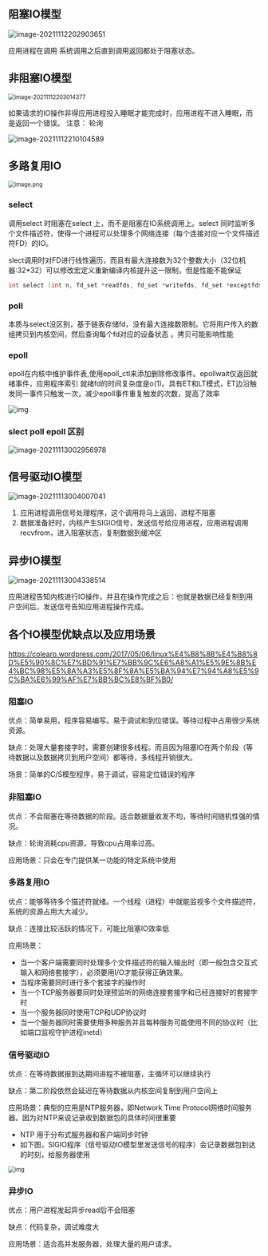 ## 阻塞IO模型

![image-20211112202903651](IO模型.assets/image-20211112202903651.png)

应用进程在调用 系统调用之后直到调用返回都处于阻塞状态。

## 非阻塞IO模型

<img src="IO模型.assets/image-20211112203014377.png" alt="image-20211112203014377" style="zoom:80%;" />

如果请求的IO操作非得应用进程投入睡眠才能完成时，应用进程不进入睡眠，而是返回一个错误。 注意： 轮询

![image-20211112210104589](IO模型.assets/image-20211112210104589.png)

## 多路复用IO

<img src="https://p1-juejin.byteimg.com/tos-cn-i-k3u1fbpfcp/b00749deda284812be056c6305899dee~tplv-k3u1fbpfcp-watermark.awebp?" alt="image.png" style="zoom: 80%;" />

### select

调用select 时阻塞在select 上，而不是阻塞在IO系统调用上。select 同时监听多个文件描述符，使得一个进程可以处理多个网络连接（每个连接对应一个文件描述符FD）的IO。

slect调用时对FD进行线性遍历，而且有最大连接数为32个整数大小（32位机器:32*32）可以修改宏定义重新编译内核提升这一限制，但是性能不能保证

~~~c
int select (int n, fd_set *readfds, fd_set *writefds, fd_set *exceptfds, struct timeval *timeout);
~~~

### poll

本质与select没区别，基于链表存储fd，没有最大连接数限制。它将用户传入的数组拷贝到内核空间，然后查询每个fd对应的设备状态 。拷贝可能影响性能

### epoll

epoll在内核中维护事件表,使用epoll_ctl来添加删除修改事件。epollwait仅返回就绪事件，应用程序索引 就绪fd的时间复杂度是o(1)。具有ET和LT模式，ET边沿触发同一事件只触发一次，减少epoll事件重复触发的次数，提高了效率

![img](https://pic1.zhimg.com/80/v2-cd3810718115195b6b0948ec30bf33e0_720w.jpg)



### slect poll epoll 区别

![image-20211113002956978](IO模型.assets/image-20211113002956978.png)

## 信号驱动IO模型

![image-20211113004007041](IO模型.assets/image-20211113004007041.png)

1. 应用进程调用信号处理程序，这个调用将马上返回，进程不阻塞
2. 数据准备好时，内核产生SIGIO信号，发送信号给应用进程，应用进程调用recvfrom，进入阻塞状态，复制数据到缓冲区

## 异步IO模型

![image-20211113004338514](IO模型.assets/image-20211113004338514.png)

应用进程告知内核进行IO操作，并且在操作完成之后：也就是数据已经复制到用户空间后，发送信号告知应用进程操作完成。

## 各个IO模型优缺点以及应用场景

https://colearo.wordpress.com/2017/05/06/linux%E4%B8%8B%E4%B8%8D%E5%90%8C%E7%BD%91%E7%BB%9C%E6%A8%A1%E5%9E%8B%E4%BC%98%E5%8A%A3%E5%8F%8A%E5%BA%94%E7%94%A8%E5%9C%BA%E6%99%AF%E7%BB%BC%E8%BF%B0/

### 阻塞IO

优点：简单易用，程序容易编写。易于调试和到位错误。等待过程中占用很少系统资源。

缺点：处理大量套接字时，需要创建很多线程。而且因为阻塞IO在两个阶段（等待数据以及数据拷贝到用户空间）都等待，多线程开销很大。

场景：简单的C/S模型程序，易于调试，容易定位错误的程序

### 非阻塞IO

优点：不会阻塞在等待数据的阶段。适合数据量收发不均，等待时间随机性强的情况。

缺点：轮询消耗cpu资源，导致cpu占用率过高。

应用场景：只会在专门提供某一功能的特定系统中使用

### 多路复用IO

优点：能够等待多个描述符就绪。一个线程（进程）中就能监视多个文件描述符，系统的资源占用大大减少。

缺点：连接比较活跃的情况下，可能比阻塞IO效率低

应用场景：

- 当一个客户端需要同时处理多个文件描述符的输入输出时（即一般包含交互式输入和网络套接字），必须要用I/O才能获得正确效果。
- 当程序需要同时进行多个套接字的操作时
- 当一个TCP服务器要同时处理预监听的网络连接套接字和已经连接好的套接字时
- 当一个服务器同时使用TCP和UDP协议时
- 当一个服务器同时需要使用多种服务并且每种服务可能使用不同的协议时（比如端口监视守护进程inetd）

### 信号驱动IO

优点：在等待数据报到达期间进程不被阻塞，主循环可以继续执行

缺点：第二阶段依然会延迟在等待数据从内核空间复制到用户空间上

应用场景：典型的应用是NTP服务器，即Network Time Protocol网络时间服务器。因为对NTP来说记录收到数据包的具体时间很重要

- NTP 用于分布式服务器和客户端同步时钟
- 如下图，SIGIO程序（信号驱动IO模型里发送信号的程序）会记录数据包到达的时刻，给服务器使用

<img src="https://pic002.cnblogs.com/images/2012/355521/2012032909551617.png" alt="img" style="zoom:80%;" />

### 异步IO

优点：用户进程发起异步read后不会阻塞

缺点：代码复杂，调试难度大

应用场景：适合高并发服务器，处理大量的用户请求。

